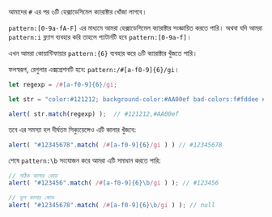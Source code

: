 আমাদের `#` এর পর ৬টি হেক্সাডেসিমেল ক্যারাক্টার খোঁজা লাগবে।

`pattern:[0-9a-fA-F]` এর মাধ্যমে আমরা হেক্সাডেসিমেল ক্যারাক্টার সংজ্ঞায়িত করতে পারি। অথবা যদি আমরা `pattern:i` ফ্ল্যাগ ব্যবহার করি তাহলে প্যাটার্নটি হবে `pattern:[0-9a-f]`।

এখন আমরা কোয়ান্টিফায়ার `pattern:{6}` ব্যবহার করে ৬টি ক্যারাক্টার খুঁজতে পারি।

ফলস্বরূপ, রেগুলার এক্সপ্রেশনটি হবে: `pattern:/#[a-f0-9]{6}/gi`।

```js run
let regexp = /#[a-f0-9]{6}/gi;

let str = "color:#121212; background-color:#AA00ef bad-colors:f#fddee #fd2"

alert( str.match(regexp) );  // #121212,#AA00ef
```

তবে এর সমস্যা হল দীর্ঘতম সিক্যুয়েন্সেও এটি কালার খুঁজবে:

```js run
alert( "#12345678".match( /#[a-f0-9]{6}/gi ) ) // #12345678
```

শেষে `pattern:\b` সংযোজন করে আমরা এটি সমাধান করতে পারি:

```js run
// সঠিক কালার কোড
alert( "#123456".match( /#[a-f0-9]{6}\b/gi ) ); // #123456

// ভুল কালার কোড
alert( "#12345678".match( /#[a-f0-9]{6}\b/gi ) ); // null
```
